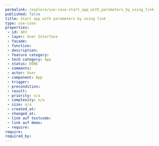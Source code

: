 ```yaml
---
permalink: /explore/use-case-start_app_with_parameters_by_using_link
published: false
title: Start app with parameters by using link
type: use-case
properties:
 - id: A03
 - layer: User Interface
 - facade: 
 - function: 
 - description: 
 - feature category: 
 - tech category: App
 - status: DONE
 - comments: 
 - actor: User
 - component: App
 - trigger: 
 - precondition: 
 - result: 
 - priority: n/a
 - complexity: n/a
 - size: n/a
 - created_at: 
 - changed_at: 
 - link auf testcode: 
 - link auf demo: 
 - require: 
require:
required_by:
---
```

